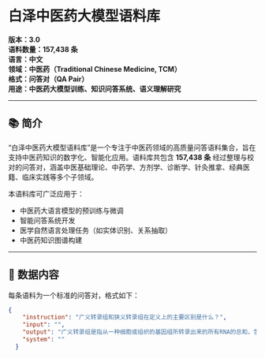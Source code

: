 # 白泽中医药大模型语料库

**版本：3.0**  
**语料数量：157,438 条**  
**语言：中文**  
**领域：中医药（Traditional Chinese Medicine, TCM）**  
**格式：问答对（QA Pair）**  
**用途：中医药大模型训练、知识问答系统、语义理解研究**

---

## 📚 简介

“白泽中医药大模型语料库”是一个专注于中医药领域的高质量问答语料集合，旨在支持中医药知识的数字化、智能化应用。语料库共包含 **157,438 条** 经过整理与校对的问答对，涵盖中医基础理论、中药学、方剂学、诊断学、针灸推拿、经典医籍、临床实践等多个子领域。

本语料库可广泛应用于：
- 中医药大语言模型的预训练与微调
- 智能问答系统开发
- 医学自然语言处理任务（如实体识别、关系抽取）
- 中医药知识图谱构建

---

## 🧩 数据内容

每条语料为一个标准的问答对，格式如下：

```json
{
    "instruction": "广义转录组和狭义转录组在定义上的主要区别是什么？",
    "input": "",
    "output": "广义转录组是指从一种细胞或组织的基因组所转录出来的所有RNA的总和，包括编码蛋白质的信使RNA（mRNA）以及各种非编码RNA（ncRNA）。而狭义转录组则特指细胞在特定时间点上，编码蛋白质的基因所对应的mRNA分子的集合，不包含非编码RNA。因此，两者在定义上的主要区别在于涵盖范围的不同：广义转录组包含所有类型的转录产物，既包括mRNA也包括ncRNA，反映的是基因组整体的转录活动；而狭义转录组仅聚焦于能够指导蛋白质合成的mRNA部分，代表的是蛋白质编码基因的转录状态。",
    "system": ""
  }
